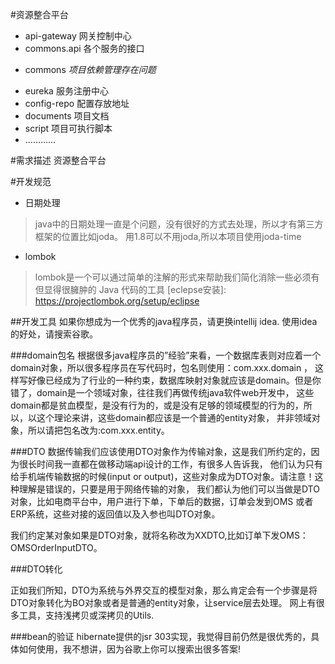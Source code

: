 #资源整合平台
* api-gateway 网关控制中心
* commons.api 各个服务的接口
- commons *项目依赖管理存在问题*
* eureka 服务注册中心
* config-repo 配置存放地址
* documents 项目文档
* script 项目可执行脚本
* …………

#需求描述
资源整合平台


#开发规范
+ 日期处理
>java中的日期处理一直是个问题，没有很好的方式去处理，所以才有第三方框架的位置比如joda。
 用1.8可以不用joda,所以本项目使用joda-time 
     
+ lombok
>lombok是一个可以通过简单的注解的形式来帮助我们简化消除一些必须有但显得很臃肿的 Java 代码的工具
> [eclepse安装]: https://projectlombok.org/setup/eclipse 

##开发工具
如果你想成为一个优秀的java程序员，请更换intellij idea. 使用idea的好处，请搜索谷歌。

###domain包名
根据很多java程序员的”经验”来看，一个数据库表则对应着一个domain对象，所以很多程序员在写代码时，包名则使用：com.xxx.domain ，
这样写好像已经成为了行业的一种约束，数据库映射对象就应该是domain。但是你错了，domain是一个领域对象，往往我们再做传统java软件web开发中，
这些domain都是贫血模型，是没有行为的，或是没有足够的领域模型的行为的，所以，以这个理论来讲，这些domain都应该是一个普通的entity对象，
并非领域对象，所以请把包名改为:com.xxx.entity。

###DTO
数据传输我们应该使用DTO对象作为传输对象，这是我们所约定的，因为很长时间我一直都在做移动端api设计的工作，有很多人告诉我，
他们认为只有给手机端传输数据的时候(input or output)，这些对象成为DTO对象。请注意！这种理解是错误的，只要是用于网络传输的对象，
我们都认为他们可以当做是DTO对象，比如电商平台中，用户进行下单，下单后的数据，订单会发到OMS 或者 ERP系统，这些对接的返回值以及入参也叫DTO对象。

我们约定某对象如果是DTO对象，就将名称改为XXDTO,比如订单下发OMS：OMSOrderInputDTO。

###DTO转化

正如我们所知，DTO为系统与外界交互的模型对象，那么肯定会有一个步骤是将DTO对象转化为BO对象或者是普通的entity对象，让service层去处理。
网上有很多工具，支持浅拷贝或深拷贝的Utils. 

###bean的验证
hibernate提供的jsr 303实现，我觉得目前仍然是很优秀的，具体如何使用，我不想讲，因为谷歌上你可以搜索出很多答案!


